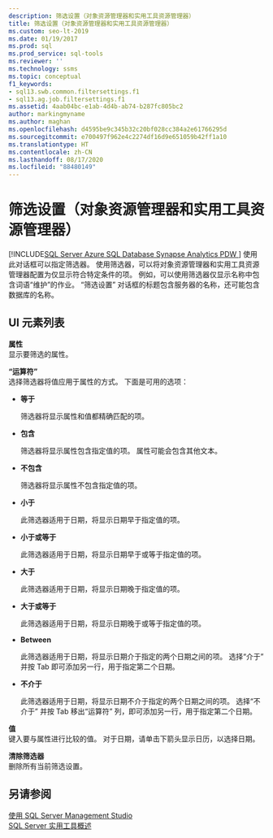 ```yaml
---
description: 筛选设置（对象资源管理器和实用工具资源管理器）
title: 筛选设置（对象资源管理器和实用工具资源管理器）
ms.custom: seo-lt-2019
ms.date: 01/19/2017
ms.prod: sql
ms.prod_service: sql-tools
ms.reviewer: ''
ms.technology: ssms
ms.topic: conceptual
f1_keywords:
- sql13.swb.common.filtersettings.f1
- sql13.ag.job.filtersettings.f1
ms.assetid: 4aab04bc-e1ab-4d4b-ab74-b287fc805bc2
author: markingmyname
ms.author: maghan
ms.openlocfilehash: d4595be9c345b32c20bf028cc384a2e61766295d
ms.sourcegitcommit: e700497f962e4c2274df16d9e651059b42ff1a10
ms.translationtype: HT
ms.contentlocale: zh-CN
ms.lasthandoff: 08/17/2020
ms.locfileid: "88480149"
---
```

# <a name="filter-settings-object-explorer-and-utility-explorer"></a>筛选设置（对象资源管理器和实用工具资源管理器）
[!INCLUDE[SQL Server Azure SQL Database Synapse Analytics PDW ](../../includes/applies-to-version/sql-asdb-asdbmi-asa-pdw.md)]
使用此对话框可以指定筛选器。 使用筛选器，可以将对象资源管理器和实用工具资源管理器配置为仅显示符合特定条件的项。 例如，可以使用筛选器仅显示名称中包含词语“维护”的作业。 “筛选设置”  对话框的标题包含服务器的名称，还可能包含数据库的名称。  
  
## <a name="ui-element-list"></a>UI 元素列表  
**属性**  
显示要筛选的属性。  
  
**“运算符”**  
选择筛选器将值应用于属性的方式。 下面是可用的选项：  
  
-   **等于**  
  
    筛选器将显示属性和值都精确匹配的项。  
  
-   **包含**  
  
    筛选器将显示属性包含指定值的项。 属性可能会包含其他文本。  
  
-   **不包含**  
  
    筛选器将显示属性不包含指定值的项。  
  
-   **小于**  
  
    此筛选器适用于日期，将显示日期早于指定值的项。  
  
-   **小于或等于**  
  
    此筛选器适用于日期，将显示日期早于或等于指定值的项。  
  
-   **大于**  
  
    此筛选器适用于日期，将显示日期晚于指定值的项。  
  
-   **大于或等于**  
  
    此筛选器适用于日期，将显示日期晚于或等于指定值的项。  
  
-   **Between**  
  
    此筛选器适用于日期，将显示日期介于指定的两个日期之间的项。 选择“介于”  并按 Tab 即可添加另一行，用于指定第二个日期。  
  
-   **不介于**  
  
    此筛选器适用于日期，将显示日期不介于指定的两个日期之间的项。 选择“不介于”  并按 Tab 移出“运算符”  列，即可添加另一行，用于指定第二个日期。  
  
**值**  
键入要与属性进行比较的值。 对于日期，请单击下箭头显示日历，以选择日期。  
  
**清除筛选器**  
删除所有当前筛选设置。  
  
## <a name="see-also"></a>另请参阅  
[使用 SQL Server Management Studio](../../ssms/use-sql-server-management-studio.md)  
[SQL Server 实用工具概述](../../relational-databases/manage/sql-server-utility-features-and-tasks.md)  
  
